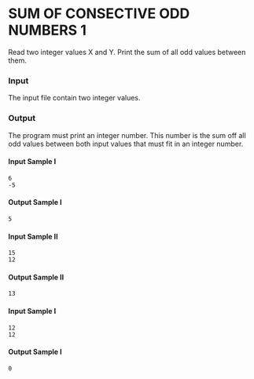 # SUM OF CONSECTIVE ODD NUMBERS 1
Read two integer values X and Y. Print the sum of all odd values between them.
### Input
The input file contain two integer values.
### Output
The program must print an integer number. This number is the sum off all odd values between both input values that must fit in an integer number.
#### Input Sample I
    6  
    -5
#### Output Sample I
    5
#### Input Sample II
    15  
    12
#### Output Sample II
    13
#### Input Sample I
    12  
    12
#### Output Sample I
    0